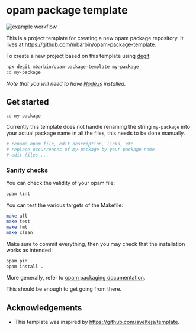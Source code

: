 # opam package template

![example workflow](https://github.com/mbarbin/opam-package-template/actions/workflows/main.yml/badge.svg)

This is a project template for creating a new opam package repository. It lives at https://github.com/mbarbin/opam-package-template.

To create a new project based on this template using [degit](https://github.com/Rich-Harris/degit):

```bash
npx degit mbarbin/opam-package-template my-package
cd my-package
```

*Note that you will need to have [Node.js](https://nodejs.org) installed.*

## Get started

```bash
cd my-package
```

Currently this template does not handle renaming the string
`my-package` into your actual package name in all the files, this
needs to be done manually.

```bash
# rename opam file, edit description, links, etc.
# replace occurrences of my-package by your package name
# edit files ...
```

### Sanity checks

You can check the validity of your opam file:

```bash
opam lint
```

You can test the various targets of the Makefile:

```bash
make all
make test
make fmt
make clean
```

Make sure to commit everything, then you may check that the
installation works as intended:

```bash
opam pin .
opam install .
```

More generally, refer to [opam packaging
documentation](https://opam.ocaml.org/doc/Packaging.html).

This should be enough to get going from there.

## Acknowledgements

- This template was inspired by https://github.com/sveltejs/template.
